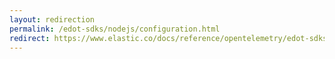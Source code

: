 ```yaml
---
layout: redirection
permalink: /edot-sdks/nodejs/configuration.html
redirect: https://www.elastic.co/docs/reference/opentelemetry/edot-sdks/nodejs/configuration
---
```

